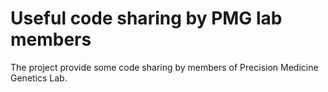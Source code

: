 # Useful code sharing by PMG lab members
The project provide some code sharing by members of Precision Medicine Genetics Lab.
